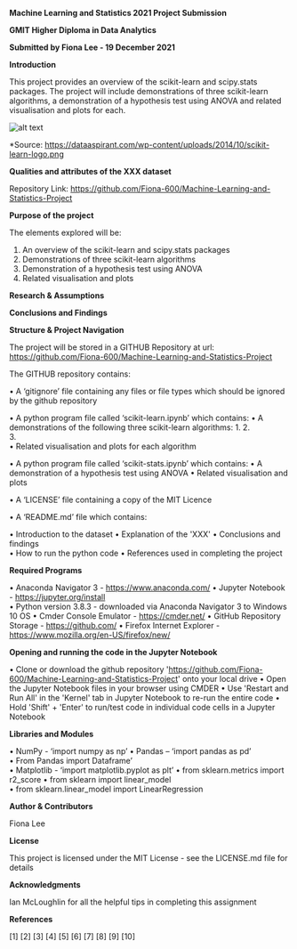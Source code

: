 **Machine Learning and Statistics 2021 Project Submission**

**GMIT Higher Diploma in Data Analytics**

**Submitted by Fiona Lee - 19 December 2021**

**Introduction**

This project provides an overview of the scikit-learn and scipy.stats packages.  The project will include demonstrations of three scikit-learn algorithms, a demonstration of a hypothesis test using ANOVA and related visualisation and plots for each.

![alt text](https://dataaspirant.com/wp-content/uploads/2014/10/scikit-learn-logo.png)

*Source: https://dataaspirant.com/wp-content/uploads/2014/10/scikit-learn-logo.png


**Qualities and attributes of the XXX dataset**

Repository Link: https://github.com/Fiona-600/Machine-Learning-and-Statistics-Project


**Purpose of the project**

The elements explored will be:

1. An overview of the scikit-learn and scipy.stats packages 
2. Demonstrations of three scikit-learn algorithms
3. Demonstration of a hypothesis test using ANOVA
4. Related visualisation and plots 


**Research & Assumptions**




**Conclusions and Findings**



**Structure & Project Navigation**

The project will be stored in a GITHUB Repository at url: https://github.com/Fiona-600/Machine-Learning-and-Statistics-Project

The GITHUB repository contains:

• A ‘gitignore’ file containing any files or file types which should be ignored by the github repository

• A python program file called ‘scikit-learn.ipynb’ which contains:
  •  A demonstrations of the following three scikit-learn algorithms:
      1. 
      2.    
      3.  
  •  Related visualisation and plots for each algorithm
  
• A python program file called ‘scikit-stats.ipynb’ which contains:
  •  A demonstration of a hypothesis test using ANOVA
  •  Related visualisation and plots

  
• A ‘LICENSE’ file containing a copy of the MIT Licence

• A ‘README.md’ file which contains:

  •	Introduction to the dataset 
  •	Explanation of the 'XXX' 
  •	Conclusions and findings        
  •	How to run the python code
  •	References used in completing the project
  
  

**Required Programs**

•	Anaconda Navigator 3 - https://www.anaconda.com/
•	Jupyter Notebook - https://jupyter.org/install  
•	Python version 3.8.3 - downloaded via Anaconda Navigator 3 to Windows 10 OS
•	Cmder Console Emulator - https://cmder.net/
•	GitHub Repository Storage - https://github.com/
•	Firefox Internet Explorer - https://www.mozilla.org/en-US/firefox/new/


**Opening and running the code in the Jupyter Notebook**

•	Clone or download the github repository 'https://github.com/Fiona-600/Machine-Learning-and-Statistics-Project' onto your local drive
•	Open the Jupyter Notebook files in your browser using CMDER
•	Use 'Restart and Run All' in the 'Kernel' tab in Jupyter Notebook to re-run the entire code
•	Hold 'Shift' + 'Enter' to run/test code in individual code cells in a Jupyter Notebook


**Libraries and Modules**

•	NumPy - ‘import numpy as np’
•	Pandas – ‘import pandas as pd’   
•	From Pandas import Dataframe’       
•	Matplotlib - ‘import matplotlib.pyplot as plt’
•	from sklearn.metrics import r2_score 
•	from sklearn import linear_model  
•	from sklearn.linear_model import LinearRegression  


**Author & Contributors**

Fiona Lee


**License**

This project is licensed under the MIT License - see the LICENSE.md file for details


**Acknowledgments**

Ian McLoughlin for all the helpful tips in completing this assignment


**References**

[1] 
[2]
[3]
[4]
[5]
[6]
[7]
[8]
[9]
[10]